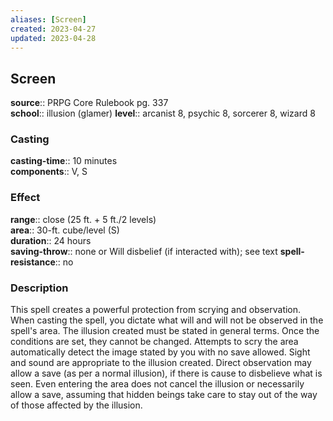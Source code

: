 ```yaml
---
aliases: [Screen]
created: 2023-04-27
updated: 2023-04-28
---
```


## Screen

**source**:: PRPG Core Rulebook pg. 337  
**school**:: illusion (glamer)
**level**:: arcanist 8, psychic 8, sorcerer 8, wizard 8

### Casting

**casting-time**:: 10 minutes  
**components**:: V, S

### Effect

**range**:: close (25 ft. + 5 ft./2 levels)  
**area**:: 30-ft. cube/level (S)  
**duration**:: 24 hours  
**saving-throw**:: none or Will disbelief (if interacted with); see text
**spell-resistance**:: no

### Description

This spell creates a powerful protection from scrying and observation. When casting the spell, you dictate what will and will not be observed in the spell's area. The illusion created must be stated in general terms. Once the conditions are set, they cannot be changed. Attempts to scry the area automatically detect the image stated by you with no save allowed. Sight and sound are appropriate to the illusion created. Direct observation may allow a save (as per a normal illusion), if there is cause to disbelieve what is seen. Even entering the area does not cancel the illusion or necessarily allow a save, assuming that hidden beings take care to stay out of the way of those affected by the illusion.
